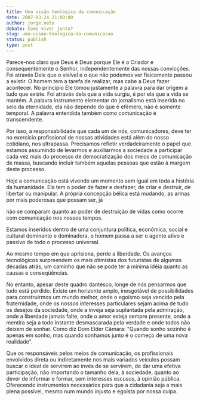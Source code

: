 ```yaml
---
title: Uma visão teológica da comunicação
date: 2007-03-24 21:00:00
author: jorge.neto
debate: Como viver junto?
slug: uma-visao-teologica-da-comunicacao
status: publish 
type: post
---
```


Parece-nos claro que Deus é Deus porque Ele é o Criador e consequentemente o Senhor, independentemente das nossas convicções. Foi através Dele que o visível e o que não podemos ver fisicamente passou a existir. O homem tem a tarefa de realizar, mas cabe a Deus fazer acontecer. No princípio Ele tomou justamente a palavra para dar origem a tudo que existe. Foi através dela que a vida surgiu, é por ela que a vida se mantém. A palavra instrumento elementar do jornalismo está inserida no seio da eternidade, ela não depende do que é efêmero, não é somente temporal. A palavra entendida também como comunicação é transcendente.   

Por isso, a responsabilidade que cada um de nós, comunicadores, deve ter no exercício profissional de nossas atividades está além do nosso cotidiano, nos ultrapassa. Precisamos refletir verdadeiramente o papel que estamos assumindo de levarmos e auxiliarmos a sociedade a participar cada vez mais do processo de democratização dos meios de comunicação de massa, buscando incluir também aquelas pessoas que estão à margem deste processo.  

Hoje a comunicação está vivendo um momento sem igual em toda a história da humanidade. Ela tem o poder de fazer e desfazer, de criar e destruir, de libertar ou manipular. A própria concepção bélica está mudando, as armas por mais poderosas que possam ser, já   

não se comparam quanto ao poder de destruição de vidas como ocorre com comunicação nos nossos tempos.  

Estamos inseridos dentro de uma conjuntura política, econômica, social e cultural dominante e dominadora, o homem passa a ser o agente ativo e passivo de todo o processo universal.   

Ao mesmo tempo em que aprisiona, perde a liberdade. Os avanços tecnológicos surpreendem os mais otimistas dos futuristas de algumas décadas atrás, um caminho que não se pode ter a mínima idéia quanto as causas e conseqüências.   

No entanto, apesar deste quadro dantesco, longe de nós pensarmos que tudo está perdido. Existe um horizonte amplo, inesgotável de possibilidades para construirmos um mundo melhor, onde o egoísmo seja vencido pela fraternidade, onde os nossos interesses particulares sejam acima de tudo os desejos da sociedade, onde a inveja seja suplantada pela admiração, onde a liberdade jamais falte, onde o amor esteja sempre presente, onde a mentira seja a todo instante desmascarada pela verdade e onde todos não deixem de sonhar. Como diz Dom Elder Câmara: "Quando sonho sozinho é apenas em sonho, mas quando sonhamos junto é o começo de uma nova realidade".   

  

Que os responsáveis pelos meios de comunicação, os profissionais envolvidos direta ou indiretamente nos mais variados veículos possam buscar o ideal de servirem ao invés de se servirem, de dar uma efetiva participação, não importando o tamanho dela, à sociedade, quanto ao dever de informar e formar, sem interesses escusos, à opinião pública. Oferecendo instrumentos necessários para que a cidadania seja a mais plena possível, mesmo num mundo injusto e egoísta por nossa culpa.
